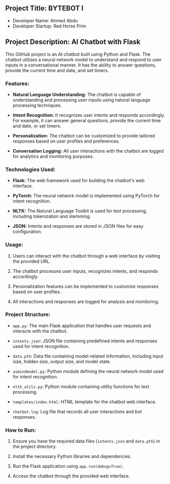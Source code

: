 ## Project Title: BYTEBOT I
- Developer Name: Ahmed Abdu
- Developer Startup: Red Horse Prim
## Project Description: AI Chatbot with Flask

This GitHub project is an AI chatbot built using Python and Flask. The chatbot utilizes a neural network model to understand and respond to user inputs in a conversational manner. It has the ability to answer questions, provide the current time and date, and set timers.

### Features:

- **Natural Language Understanding:** The chatbot is capable of understanding and processing user inputs using natural language processing techniques.

- **Intent Recognition:** It recognizes user intents and responds accordingly. For example, it can answer general questions, provide the current time and date, or set timers.

- **Personalization:** The chatbot can be customized to provide tailored responses based on user profiles and preferences.

- **Conversation Logging:** All user interactions with the chatbot are logged for analytics and monitoring purposes.

### Technologies Used:

- **Flask:** The web framework used for building the chatbot's web interface.

- **PyTorch:** The neural network model is implemented using PyTorch for intent recognition.

- **NLTK:** The Natural Language Toolkit is used for text processing, including tokenization and stemming.

- **JSON:** Intents and responses are stored in JSON files for easy configuration.

### Usage:

1. Users can interact with the chatbot through a web interface by visiting the provided URL.

2. The chatbot processes user inputs, recognizes intents, and responds accordingly.

3. Personalization features can be implemented to customize responses based on user profiles.

4. All interactions and responses are logged for analysis and monitoring.

### Project Structure:

- `app.py`: The main Flask application that handles user requests and interacts with the chatbot.

- `intents.json`: JSON file containing predefined intents and responses used for intent recognition.

- `data.pth`: Data file containing model-related information, including input size, hidden size, output size, and model state.

- `aimindmodel.py`: Python module defining the neural network model used for intent recognition.

- `nltk_utils.py`: Python module containing utility functions for text processing.

- `templates/index.html`: HTML template for the chatbot web interface.

- `chatbot.log`: Log file that records all user interactions and bot responses.

### How to Run:

1. Ensure you have the required data files (`intents.json` and `data.pth`) in the project directory.

2. Install the necessary Python libraries and dependencies.

3. Run the Flask application using `app.run(debug=True)`.

4. Access the chatbot through the provided web interface.

